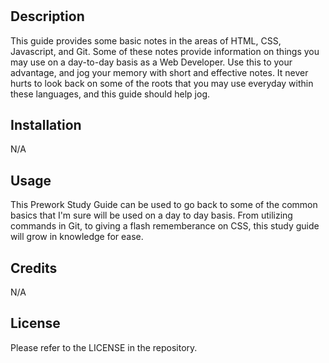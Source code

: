 # <Prework Study Guide Webpage>



## Description

This guide provides some basic notes in the areas of HTML, CSS, Javascript, and Git. Some of these notes provide information on things you may use on a day-to-day basis as a Web Developer. Use this to your advantage, and jog your memory with short and effective notes. It never hurts to look back on some of the roots that you may use everyday within these languages, and this guide should help jog.



## Installation

N/A



## Usage

This Prework Study Guide can be used to go back to some of the common basics that I'm sure will be used on a day to day basis. From utilizing commands in Git, to giving a flash rememberance on CSS, this study guide will grow in knowledge for ease.



## Credits

N/A



## License

Please refer to the LICENSE in the repository.